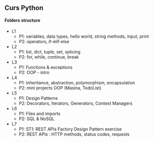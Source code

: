 ## Curs Python 


#### Folders structure

 - L1
   - P1: variables, data types, hello world, string methods, input, print
   - P2: operators, if-elif-else
 - L2
   - P1: list, dict, tuple, set, splicing
   - P2: for, while, continue, break
 - L3
   - P1: Functions & exceptions
   - P2: OOP - intro
 - L4
   - P1: Inheritance, abstraction, polymorphism, encapsulation
   - P2: mini projects OOP (Masina, TodoList)
 - L5
   - P1: Design Patterns
   - P2: Decorators, Iterators, Generators, Context Managers
 - L6
   - P1: Files and imports
   - P2: SQL & NoSQL
 - L7
   - P1: ST1: REST APIs
         Factory Design Pattern exercise
   - P2: REST APIs : HTTP methods, status codes, requests